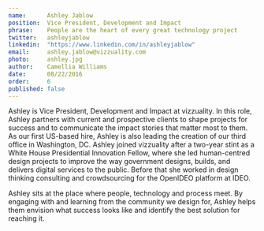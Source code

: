 ```yaml
---
name:      Ashley Jablow      
position:  Vice President, Development and Impact   
phrase:    People are the heart of every great technology project 
twitter:   ashleyjablow 
linkedin:  "https://www.linkedin.com/in/ashleyjablow" 	
email:     ashley.jablow@vizzuality.com 
photo:     ashley.jpg 
author:    Camellia Williams 
date:      08/22/2016 
order:     6 
published: false
---
```

Ashley is Vice President, Development and Impact at vizzuality. In this role, Ashley partners with current and prospective clients to shape projects for success and to communicate the impact stories that matter most to them. As our first US-based hire, Ashley is also leading the creation of our third office in Washington, DC. Ashley joined vizzuality after a two-year stint as a White House Presidential Innovation Fellow, where she led human-centred design projects to improve the way government designs, builds, and delivers digital services to the public. Before that she worked in design thinking consulting and crowdsourcing for the OpenIDEO platform at IDEO.

Ashley sits at the place where people, technology and process meet. By engaging with and learning from the community we design for, Ashley helps them envision what success looks like and identify the best solution for reaching it.